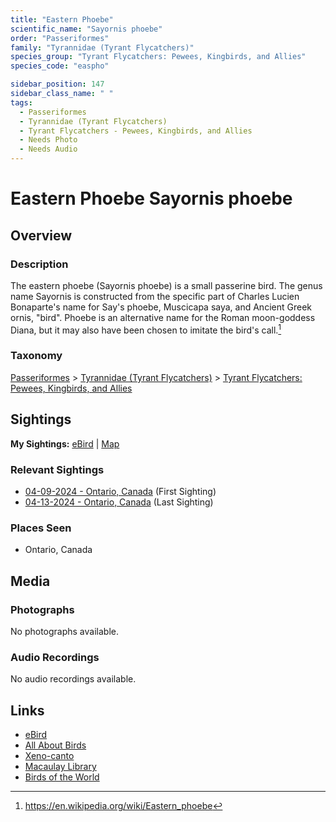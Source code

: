 ```yaml
---
title: "Eastern Phoebe"
scientific_name: "Sayornis phoebe"
order: "Passeriformes"
family: "Tyrannidae (Tyrant Flycatchers)"
species_group: "Tyrant Flycatchers: Pewees, Kingbirds, and Allies"
species_code: "easpho"

sidebar_position: 147
sidebar_class_name: " "
tags: 
  - Passeriformes
  - Tyrannidae (Tyrant Flycatchers)
  - Tyrant Flycatchers - Pewees, Kingbirds, and Allies
  - Needs Photo
  - Needs Audio
---
```


# Eastern Phoebe <span className='sci_name'>Sayornis phoebe</span>

## Overview

### Description
The eastern phoebe (Sayornis phoebe) is a small passerine bird. The genus name Sayornis is constructed from the specific part of Charles Lucien Bonaparte's name for Say's phoebe, Muscicapa saya, and Ancient Greek ornis, "bird". Phoebe is an alternative name for the Roman moon-goddess Diana, but it may also have been chosen to imitate the bird's call.[^1]

[^1]: https://en.wikipedia.org/wiki/Eastern_phoebe

### Taxonomy
[Passeriformes](/tags/passeriformes) > [Tyrannidae (Tyrant Flycatchers)](/tags/tyrannidae-tyrant-flycatchers) > [Tyrant Flycatchers: Pewees, Kingbirds, and Allies](/tags/tyrant-flycatchers-pewees-kingbirds-and-allies)


## Sightings

**My Sightings:** [eBird](https://ebird.org/lifelist?r=world&time=life&spp=easpho) | [Map](/map?species_code=easpho)

### Relevant Sightings

* [04-09-2024 - Ontario, Canada](https://ebird.org/checklist/S167923446) (First Sighting)
* [04-13-2024 - Ontario, Canada](https://ebird.org/checklist/S168448531) (Last Sighting)

### Places Seen

* Ontario, Canada



## Media
### Photographs
No photographs available.

### Audio Recordings
No audio recordings available.

## Links
* [eBird](https://ebird.org/species/easpho) 
* [All About Birds](https://www.allaboutbirds.org/guide/easpho) 
* [Xeno-canto](https://www.xeno-canto.org/species/sayornis-phoebe) 
* [Macaulay Library](https://search.macaulaylibrary.org/catalog?taxonCode=easpho&sort=rating_rank_desc)
* [Birds of the World](https://birdsoftheworld.org/bow/species/easpho)
